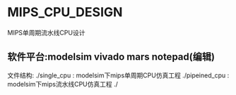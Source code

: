 # MIPS_CPU_DESIGN
MIPS单周期流水线CPU设计

## 软件平台:modelsim  vivado  mars notepad(编辑)

文件结构:
./single_cpu      : modelsim下mips单周期CPU仿真工程
./pipeined_cpu    : modelsim下mips流水线CPU仿真工程
./
